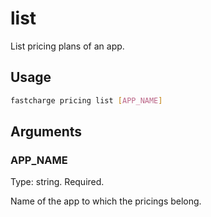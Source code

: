 # list

List pricing plans of an app.

## Usage

```bash
fastcharge pricing list [APP_NAME]
```

## Arguments

### APP_NAME

Type: string. Required.

Name of the app to which the pricings belong.
